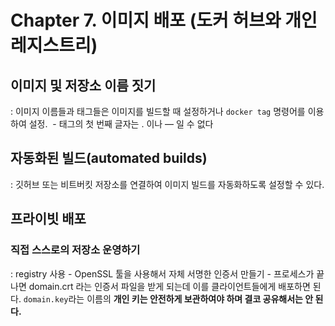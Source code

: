 # Chapter 7. 이미지 배포 (도커 허브와 개인 레지스트리)
## 이미지 및 저장소 이름 짓기
: 이미지 이름들과 태그들은 이미지를 빌드할 때 설정하거나 `docker tag` 명령어를 이용하여 설정.
​	- 태그의 첫 번째 글자는 . 이나 — 일 수 없다

## 자동화된 빌드(automated builds)
: 깃허브 또는 비트버킷 저장소를 연결하여 이미지 빌드를 자동화하도록 설정할 수 있다.

## 프라이빗 배포
### 직접 스스로의 저장소 운영하기
: registry 사용
	- OpenSSL 툴을 사용해서 자체 서명한 인증서 만들기
		- 프로세스가 끝나면 domain.crt 라는 인증서 파일을 받게 되는데 이를 클라이언트들에게 배포하면 된다. `domain.key`라는 이름의 **개인 키는 안전하게 보관하여야 하며 결코 공유해서는 안 된다.**


